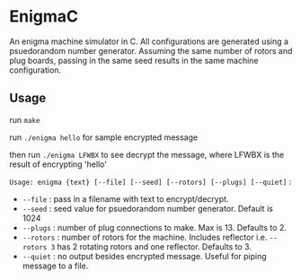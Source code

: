 # EnigmaC
An enigma machine simulator in C. All configurations are generated using a psuedorandom number generator. Assuming the same number of rotors and plug boards, passing in the same seed results in the same machine configuration. 

## Usage
run `make`

run `./enigma hello` for sample encrypted message

then run `./enigma LFWBX` to see decrypt the message, where LFWBX is the result of encrypting 'hello'

`Usage: enigma {text} [--file] [--seed] [--rotors] [--plugs] [--quiet]` :
- `--file` : pass in a filename with text to encrypt/decrypt. 
- `--seed` : seed value for psuedorandom number generator. Default is 1024
- `--plugs` : number of plug connections to make. Max is 13. Defaults to 2.
- `--rotors` : number of rotors for the machine. Includes reflector i.e. `--rotors 3` has 2 rotating rotors and one reflector. Defaults to 3.
- `--quiet` : no output besides encrypted message. Useful for piping message to a file. 
